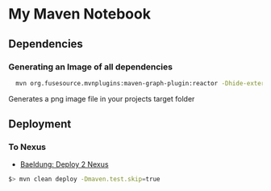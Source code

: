 # My Maven Notebook


## Dependencies

### Generating an Image of all dependencies
```bash
  mvn org.fusesource.mvnplugins:maven-graph-plugin:reactor -Dhide-external=true
```
Generates a png image file in your projects target folder

## Deployment

### To Nexus
* [Baeldung: Deploy 2 Nexus](http://www.baeldung.com/maven-deploy-nexus)
```bash
$> mvn clean deploy -Dmaven.test.skip=true
```
